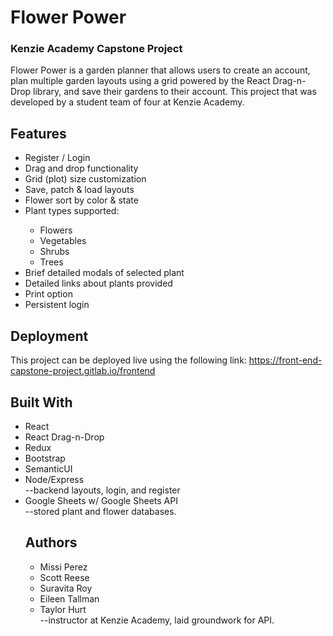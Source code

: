 # Flower Power
### Kenzie Academy Capstone Project

Flower Power is a garden planner that allows users to create an account, plan multiple garden layouts using a grid powered by the React Drag-n-Drop library, and save their gardens to their account. This project that was developed by a student team of four at Kenzie Academy.

## Features
<ul>
    <li>Register / Login</li>
    <li>Drag and drop functionality</li>
    <li>Grid (plot) size customization</li>
    <li>Save, patch & load layouts</li>
    <li>Flower sort by color & state</li>
    <li>Plant types supported:</li>
      <ul>
        <li>Flowers</li>
        <li>Vegetables</li>
        <li>Shrubs</li>
        <li>Trees</li>
      </ul>
    <li>Brief detailed modals of selected plant</li>
    <li>Detailed links about plants provided</li>
    <li>Print option</li>
    <li>Persistent login</li>
</ul>


## Deployment
This project can be deployed live using the following link: https://front-end-capstone-project.gitlab.io/frontend


## Built With
<ul>
  <li>React</li>
  <li>React Drag-n-Drop</li>
  <li>Redux</li>
  <li>Bootstrap</li>
  <li>SemanticUI</li>
  <li>Node/Express</li>--backend layouts, login, and register
  <li>Google Sheets w/ Google Sheets API</li>--stored plant and flower databases.


## Authors
<ul>
  <li>Missi Perez</li>
  <li>Scott Reese</li>
  <li>Suravita Roy</li>
  <li>Eileen Tallman</li>
  <li>Taylor Hurt</li>--instructor at Kenzie Academy, laid groundwork for API.
 </ul>
